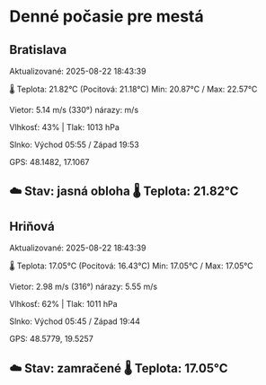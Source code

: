 ﻿# Denné počasie pre mestá

## Bratislava
Aktualizované: 2025-08-22 18:43:39

🌡️ Teplota: 21.82°C 
(Pocitová: 21.18°C)
Min: 20.87°C / Max: 22.57°C

Vietor: 5.14 m/s    (330°) 
nárazy:  m/s

Vlhkosť: 43% | Tlak: 1013 hPa

Slnko: Východ 05:55 / Západ 19:53

GPS: 48.1482, 17.1067

☁️ Stav: jasná obloha        🌡️ Teplota: 21.82°C
---

## Hriňová
Aktualizované: 2025-08-22 18:43:39

🌡️ Teplota: 17.05°C 
(Pocitová: 16.43°C)
Min: 17.05°C / Max: 17.05°C

Vietor: 2.98 m/s (316°)
nárazy: 5.55 m/s

Vlhkosť: 62% | Tlak: 1011 hPa

Slnko: Východ 05:45 / Západ 19:44

GPS: 48.5779, 19.5257

☁️ Stav: zamračené        🌡️ Teplota: 17.05°C
---
